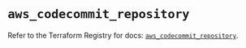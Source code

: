 # `aws_codecommit_repository`

Refer to the Terraform Registry for docs: [`aws_codecommit_repository`](https://registry.terraform.io/providers/hashicorp/aws/5.62.0/docs/resources/codecommit_repository).
